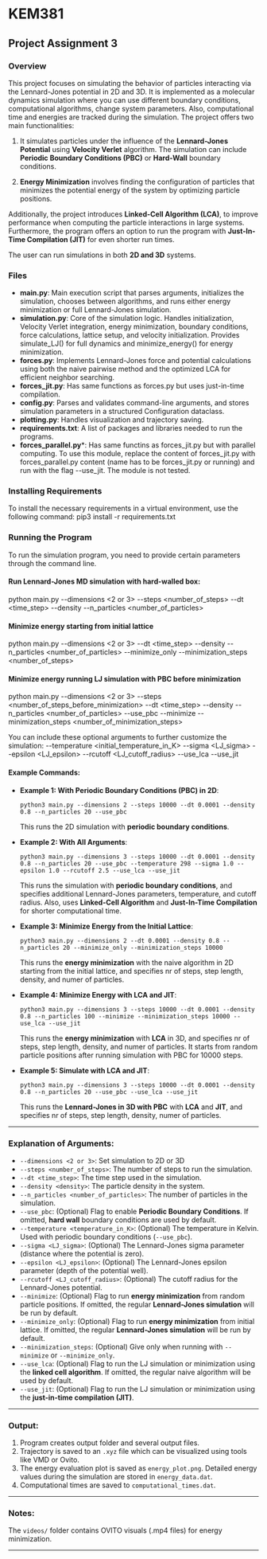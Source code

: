 # KEM381
## Project Assignment 3

### Overview
This project focuses on simulating the behavior of particles interacting via the Lennard-Jones potential in 2D and 3D. It is implemented as a molecular dynamics simulation where you can use different boundary conditions, computational algorithms, change system parameters. Also, computational time and energies are tracked during the simulation. The project offers two main functionalities:

1. It simulates particles under the influence of the **Lennard-Jones Potential** using **Velocity Verlet** algorithm. The simulation can include **Periodic Boundary Conditions (PBC)** or **Hard-Wall** boundary conditions.

2. **Energy Minimization** involves finding the configuration of particles that minimizes the potential energy of the system by optimizing particle positions.

Additionally, the project introduces **Linked-Cell Algorithm (LCA)**, to improve performance when computing the particle interactions in large systems. Furthermore, the program offers an option to run the program with **Just-In-Time Compilation (JIT)** for even shorter run times.

The user can run simulations in both **2D and 3D** systems.

### Files
- **main.py**: Main execution script that parses arguments, initializes the simulation, chooses between algorithms, and runs either energy minimization or full Lennard-Jones simulation.
- **simulation.py**: Core of the simulation logic. Handles initialization, Velocity Verlet integration, energy minimization, boundary conditions, force calculations, lattice setup, and velocity initialization.
Provides simulate_LJ() for full dynamics and minimize_energy() for energy minimization.
- **forces.py**: Implements Lennard-Jones force and potential calculations using both the naive pairwise method and the optimized LCA for efficient neighbor searching.
- **forces_jit.py**: Has same functions as forces.py but uses just-in-time compilation.
- **config.py**: Parses and validates command-line arguments, and stores simulation parameters in a structured Configuration dataclass.
- **plotting.py**: Handles visualization and trajectory saving.
- **requirements.txt**: A list of packages and libraries needed to run the programs.
- **forces_parallel.py***: Has same functins as forces_jit.py but with parallel computing. To use this module, replace the content of forces_jit.py with forces_parallel.py content (name has to be forces_jit.py or running) and run with the flag --use_jit. The module is not tested.

### Installing Requirements
To install the necessary requirements in a virtual environment, use the following command:
pip3 install -r requirements.txt

### Running the Program
To run the simulation program, you need to provide certain parameters through the command line.

#### Run Lennard-Jones MD simulation with hard-walled box:
python main.py --dimensions <2 or 3> --steps <number_of_steps> --dt <time_step> --density <density> --n_particles <number_of_particles>

#### Minimize energy starting from initial lattice
python main.py --dimensions <2 or 3> --dt <time_step> --density <density> --n_particles <number_of_particles> --minimize_only --minimization_steps <number_of_steps>

#### Minimize energy running LJ simulation with PBC before minimization
python main.py --dimensions <2 or 3> --steps <number_of_steps_before_minimization> --dt <time_step> --density <density> --n_particles <number_of_particles> --use_pbc --minimize --minimization_steps <number_of_minimization_steps>

You can include these optional arguments to further customize the simulation:
--temperature <initial_temperature_in_K> --sigma <LJ_sigma> --epsilon <LJ_epsilon> --rcutoff <LJ_cutoff_radius> --use_lca --use_jit


#### Example Commands:

- **Example 1: With Periodic Boundary Conditions (PBC) in 2D**:
    ```
    python3 main.py --dimensions 2 --steps 10000 --dt 0.0001 --density 0.8 --n_particles 20 --use_pbc
    ```

    This runs the 2D simulation with **periodic boundary conditions**.

- **Example 2: With All Arguments**:
    ```
    python3 main.py --dimensions 3 --steps 10000 --dt 0.0001 --density 0.8 --n_particles 20 --use_pbc --temperature 298 --sigma 1.0 --epsilon 1.0 --rcutoff 2.5 --use_lca --use_jit
    ```

    This runs the simulation with **periodic boundary conditions**, and specifies additional Lennard-Jones parameters, temperature, and cutoff radius. Also, uses **Linked-Cell Algorithm** and **Just-In-Time Compilation** for shorter computational time.

- **Example 3: Minimize Energy from the Initial Lattice**:
    ```
    python3 main.py --dimensions 2 --dt 0.0001 --density 0.8 --n_particles 20 --minimize_only --minimization_steps 10000 
    ```

    This runs the **energy minimization** with the naive algorithm in 2D starting from the initial lattice, and specifies nr of steps, step length, density, and numer of particles.

- **Example 4: Minimize Energy with LCA and JIT**:
    ```
    python3 main.py --dimensions 3 --steps 10000 --dt 0.0001 --density 0.8 --n_particles 100 --minimize --minimization_steps 10000 --use_lca --use_jit
    ```

    This runs the **energy minimization** with **LCA** in 3D, and specifies nr of steps, step length, density, and numer of particles. It starts from random particle positions after running simulation with PBC for 10000 steps.

- **Example 5: Simulate with LCA and JIT**:
    ```
    python3 main.py --dimensions 3 --steps 10000 --dt 0.0001 --density 0.8 --n_particles 20 --use_pbc --use_lca --use_jit
    ```

    This runs the **Lennard-Jones in 3D with PBC** with **LCA** and **JIT**, and specifies nr of steps, step length, density, numer of particles.

---

### Explanation of Arguments:

- `--dimensions <2 or 3>`: Set simulation to 2D or 3D
- `--steps <number_of_steps>`: The number of steps to run the simulation.
- `--dt <time_step>`: The time step used in the simulation.
- `--density <density>`: The particle density in the system.
- `--n_particles <number_of_particles>`: The number of particles in the simulation.
- `--use_pbc`: (Optional) Flag to enable **Periodic Boundary Conditions**. If omitted, **hard wall** boundary conditions are used by default.
- `--temperature <temperature_in_K>`: (Optional) The temperature in Kelvin. Used with periodic boundary conditions (`--use_pbc`).
- `--sigma <LJ_sigma>`: (Optional) The Lennard-Jones sigma parameter (distance where the potential is zero).
- `--epsilon <LJ_epsilon>`: (Optional) The Lennard-Jones epsilon parameter (depth of the potential well).
- `--rcutoff <LJ_cutoff_radius>`: (Optional) The cutoff radius for the Lennard-Jones potential.
- `--minimize`: (Optional) Flag to run **energy minimization** from random particle positions. If omitted, the regular **Lennard-Jones simulation** will be run by default.
- `--minimize_only`: (Optional) Flag to run **energy minimization** from initial lattice. If omitted, the regular **Lennard-Jones simulation** will be run by default.
- `--minimization_steps`: (Optional) Give only when running with `--minimize` or `--minimize_only`.
- `--use_lca`: (Optional) Flag to run the LJ simulation or minimization using the **linked cell algorithm**. If omitted, the regular naive algorithm will be used by default.
- `--use_jit`: (Optional) Flag to run the LJ simulation or minimization using the **just-in-time compilation (JIT)**.

---

### Output:
1. Program creates output folder and several output files.
2. Trajectory is saved to an `.xyz` file which can be visualized using tools like VMD or Ovito.
3. The energy evaluation plot is saved as `energy_plot.png`. Detailed energy values during the simulation are stored in `energy_data.dat`.
4. Computational times are saved to `computational_times.dat`.

---
### Notes:
The `videos/` folder contains OVITO visuals (.mp4 files) for energy minimization.

---

